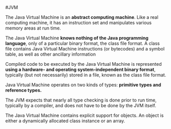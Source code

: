 #JVM

The Java Virtual Machine is an **abstract computing machine**. Like a real computing machine, it has an instruction set and manipulates various memory areas at run time.

The Java Virtual Machine **knows nothing of the Java programming language**, only of a particular binary format, the class file format. A class file contains Java Virtual Machine instructions (or bytecodes) and a symbol table, as well as other ancillary information

Compiled code to be executed by the Java Virtual Machine is represented **using a hardware- and operating system-independent binary format**, typically (but not necessarily) stored in a file, known as the class file format.

Java Virtual Machine operates on two kinds of types: **primitive types and reference types.**

The JVM expects that nearly all type checking is done prior to run time, typically by a compiler, and does not have to be done by the JVM itself.

The Java Virtual Machine contains explicit support for objects. An object is either a dynamically allocated class instance or an array.
